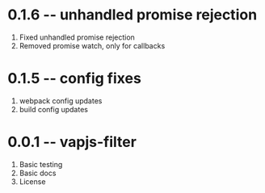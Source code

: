 # 0.1.6 -- unhandled promise rejection

1. Fixed unhandled promise rejection
2. Removed promise watch, only for callbacks

# 0.1.5 -- config fixes

1. webpack config updates
2. build config updates

# 0.0.1 -- vapjs-filter

1. Basic testing
2. Basic docs
3. License
